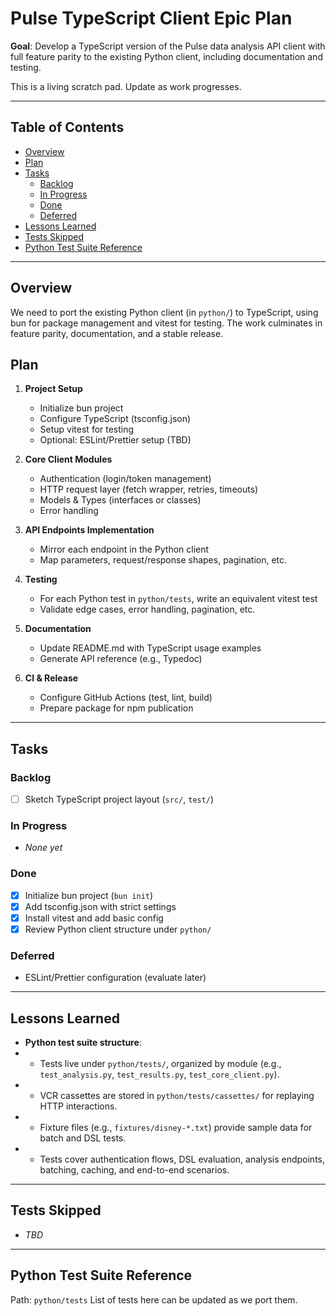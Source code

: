 # Pulse TypeScript Client Epic Plan

**Goal**: Develop a TypeScript version of the Pulse data analysis API client
with full feature parity to the existing Python client, including documentation
and testing.

This is a living scratch pad. Update as work progresses.

---

 ## Table of Contents

 - [Overview](#overview)
 - [Plan](#plan)
 - [Tasks](#tasks)
   - [Backlog](#backlog)
   - [In Progress](#in-progress)
   - [Done](#done)
   - [Deferred](#deferred)
 - [Lessons Learned](#lessons-learned)
 - [Tests Skipped](#tests-skipped)
 - [Python Test Suite Reference](#python-test-suite-reference)

 ---

 ## Overview

 We need to port the existing Python client (in `python/`) to TypeScript,
 using bun for package management and vitest for testing. The work
 culminates in feature parity, documentation, and a stable release.

 ## Plan

 1. **Project Setup**  
    - Initialize bun project  
    - Configure TypeScript (tsconfig.json)  
    - Setup vitest for testing  
    - Optional: ESLint/Prettier setup (TBD)

 2. **Core Client Modules**  
    - Authentication (login/token management)  
    - HTTP request layer (fetch wrapper, retries, timeouts)  
    - Models & Types (interfaces or classes)  
    - Error handling

 3. **API Endpoints Implementation**  
    - Mirror each endpoint in the Python client  
    - Map parameters, request/response shapes, pagination, etc.

 4. **Testing**  
    - For each Python test in `python/tests`, write an equivalent vitest test  
    - Validate edge cases, error handling, pagination, etc.

 5. **Documentation**  
    - Update README.md with TypeScript usage examples  
    - Generate API reference (e.g., Typedoc)

 6. **CI & Release**  
    - Configure GitHub Actions (test, lint, build)  
    - Prepare package for npm publication

 ---

 ## Tasks

### Backlog

  - [ ] Sketch TypeScript project layout (`src/`, `test/`)

 ### In Progress

 - _None yet_

### Done

  - [x] Initialize bun project (`bun init`)
  - [x] Add tsconfig.json with strict settings
  - [x] Install vitest and add basic config
  - [x] Review Python client structure under `python/`

 ### Deferred

 - ESLint/Prettier configuration (evaluate later)

 ---

 ## Lessons Learned

- **Python test suite structure**:
-  - Tests live under `python/tests/`, organized by module (e.g., `test_analysis.py`, `test_results.py`, `test_core_client.py`).
-  - VCR cassettes are stored in `python/tests/cassettes/` for replaying HTTP interactions.
-  - Fixture files (e.g., `fixtures/disney-*.txt`) provide sample data for batch and DSL tests.
-  - Tests cover authentication flows, DSL evaluation, analysis endpoints, batching, caching, and end-to-end scenarios.

 ---

 ## Tests Skipped

 - _TBD_

 ---

 ## Python Test Suite Reference

Path: `python/tests`
 List of tests here can be updated as we port them.